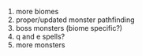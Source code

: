 1. more biomes
2. proper/updated monster pathfinding
3. boss monsters (biome specific?)
4. q and e spells?
5. more monsters